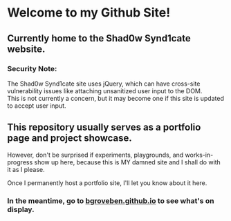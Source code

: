 # Welcome to my Github Site!

## Currently home to the Shad0w Synd1cate website.  
### Security Note:  
The Shad0w Synd1cate site uses jQuery, which can have cross-site vulnerability issues like attaching unsanitized user input to the DOM.  
This is not currently a concern, but it may become one if this site is updated to accept user input.

## This repository usually serves as a portfolio page and project showcase.  

However, don't be surprised if experiments, playgrounds, and works-in-progress show up here, because this is MY damned site and I shall do with it as I please.  

Once I permanently host a portfolio site, I'll let you know about it here.  

### In the meantime, go to [bgroveben.github.io](https://bgroveben.github.io) to see what's on display.
